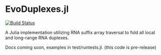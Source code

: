 # EvoDuplexes.jl

[![Build Status](https://travis-ci.com/timbitz/EvoDuplexes.jl.svg?token=R7mZheNGhsReQ7hn2gdf&branch=master)](https://travis-ci.com/timbitz/EvoDuplexes.jl)

A Julia implementation utilizing RNA suffix array traversal to fold all local and long-range RNA duplexes.

Docs coming soon, examples in test/runtests.jl. (this code is pre-release)
